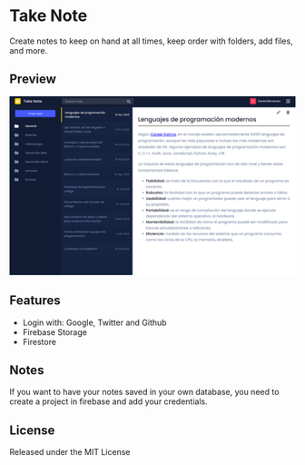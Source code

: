 # Take Note

Create notes to keep on hand at all times, keep order with folders, add files, and more.

[live demo]: https://takenote-4c618.web.app/

## Preview

![](/.readme-static/app.jpg)

## Features

- Login with: Google, Twitter and Github
- Firebase Storage
- Firestore

## Notes

If you want to have your notes saved in your own database, you need to create a project in firebase and add your credentials.

## License

Released under the MIT License
